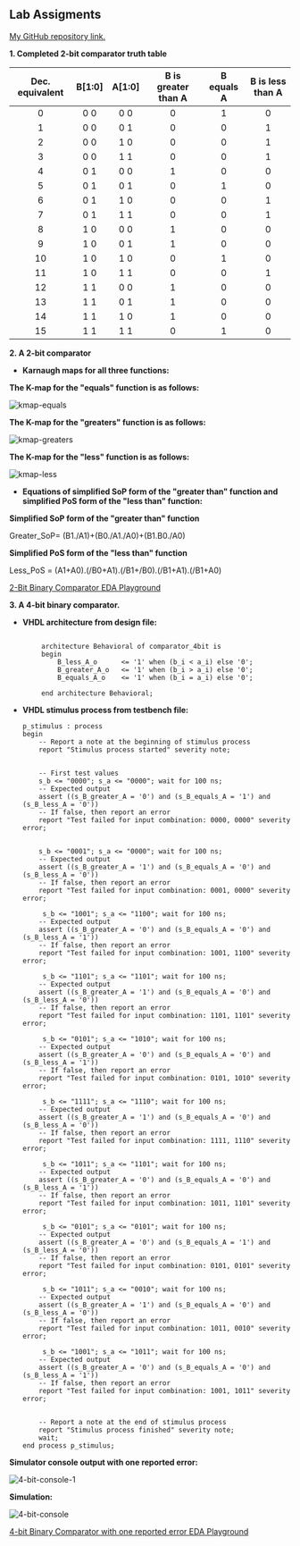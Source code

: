 ## Lab Assigments

[My GitHub repository link.](https://github.com/UgurErdemYURT/Digital-electronics-1/tree/main/Labs)

  **1. Completed 2-bit comparator truth table**

| **Dec. equivalent** | **B[1:0]** | **A[1:0]** | **B is greater than A** | **B equals A** | **B is less than A** |
| :-: | :-: | :-: | :-: | :-: | :-: |
| 0 | 0 0 | 0 0 | 0 | 1 | 0 |
| 1 | 0 0 | 0 1 | 0 | 0 | 1 |
| 2 | 0 0 | 1 0 | 0 | 0 | 1 |
| 3 | 0 0 | 1 1 | 0 | 0 | 1 |
| 4 | 0 1 | 0 0 | 1 | 0 | 0 |
| 5 | 0 1 | 0 1 | 0 | 1 | 0 |
| 6 | 0 1 | 1 0 | 0 | 0 | 1 |
| 7 | 0 1 | 1 1 | 0 | 0 | 1 |
| 8 | 1 0 | 0 0 | 1 | 0 | 0 |
| 9 | 1 0 | 0 1 | 1 | 0 | 0 |
| 10 | 1 0 | 1 0 | 0 | 1 | 0 |
| 11 | 1 0 | 1 1 | 0 | 0 | 1 |
| 12 | 1 1 | 0 0 | 1 | 0 | 0 |
| 13 | 1 1 | 0 1 | 1 | 0 | 0 |
| 14 | 1 1 | 1 0 | 1 | 0 | 0 |
| 15 | 1 1 | 1 1 | 0 | 1 | 0 |

  **2. A 2-bit comparator**

  - **Karnaugh maps for all three functions:**

**The K-map for the "equals" function is as follows:**

![kmap-equals](https://github.com/UgurErdemYURT/Digital-electronics-1/blob/main/Labs/02-logic/Pictures/kmap_equals.png)

**The K-map for the "greaters" function is as follows:**

![kmap-greaters](https://github.com/UgurErdemYURT/Digital-electronics-1/blob/main/Labs/02-logic/Pictures/kmap_greaters.png)

**The K-map for the "less" function is as follows:**

![kmap-less](https://github.com/UgurErdemYURT/Digital-electronics-1/blob/main/Labs/02-logic/Pictures/kmap_less.png)

 - **Equations of simplified SoP form of the "greater than" function and simplified PoS form of the "less than" function:**

**Simplified SoP form of the "greater than" function**

Greater_SoP= (B1./A1)+(B0./A1./A0)+(B1.B0./A0)

**Simplified PoS form of the "less than" function**

Less_PoS = (A1+A0).(/B0+A1).(/B1+/B0).(/B1+A1).(/B1+A0)

[2-Bit Binary Comparator EDA Playground](https://www.edaplayground.com/x/8URr)


   **3. A 4-bit binary comparator.**

  - **VHDL architecture from design file:**

```

        architecture Behavioral of comparator_4bit is
        begin
            B_less_A_o      <= '1' when (b_i < a_i) else '0';
            B_greater_A_o   <= '1' when (b_i > a_i) else '0';
            B_equals_A_o    <= '1' when (b_i = a_i) else '0';

        end architecture Behavioral;
```

  - **VHDL stimulus process from testbench file:**
  
        p_stimulus : process
        begin
            -- Report a note at the beginning of stimulus process
            report "Stimulus process started" severity note;


            -- First test values
            s_b <= "0000"; s_a <= "0000"; wait for 100 ns;
            -- Expected output
            assert ((s_B_greater_A = '0') and (s_B_equals_A = '1') and (s_B_less_A = '0'))
            -- If false, then report an error
            report "Test failed for input combination: 0000, 0000" severity error;


            s_b <= "0001"; s_a <= "0000"; wait for 100 ns;
            -- Expected output
            assert ((s_B_greater_A = '1') and (s_B_equals_A = '0') and (s_B_less_A = '0'))
            -- If false, then report an error
            report "Test failed for input combination: 0001, 0000" severity error;

             s_b <= "1001"; s_a <= "1100"; wait for 100 ns;
            -- Expected output
            assert ((s_B_greater_A = '0') and (s_B_equals_A = '0') and (s_B_less_A = '1'))
            -- If false, then report an error
            report "Test failed for input combination: 1001, 1100" severity error;

             s_b <= "1101"; s_a <= "1101"; wait for 100 ns;
            -- Expected output
            assert ((s_B_greater_A = '1') and (s_B_equals_A = '0') and (s_B_less_A = '0'))
            -- If false, then report an error
            report "Test failed for input combination: 1101, 1101" severity error;

             s_b <= "0101"; s_a <= "1010"; wait for 100 ns;
            -- Expected output
            assert ((s_B_greater_A = '0') and (s_B_equals_A = '0') and (s_B_less_A = '1'))
            -- If false, then report an error
            report "Test failed for input combination: 0101, 1010" severity error;

             s_b <= "1111"; s_a <= "1110"; wait for 100 ns;
            -- Expected output
            assert ((s_B_greater_A = '1') and (s_B_equals_A = '0') and (s_B_less_A = '0'))
            -- If false, then report an error
            report "Test failed for input combination: 1111, 1110" severity error;

             s_b <= "1011"; s_a <= "1101"; wait for 100 ns;
            -- Expected output
            assert ((s_B_greater_A = '0') and (s_B_equals_A = '0') and (s_B_less_A = '1'))
            -- If false, then report an error
            report "Test failed for input combination: 1011, 1101" severity error;

             s_b <= "0101"; s_a <= "0101"; wait for 100 ns;
            -- Expected output
            assert ((s_B_greater_A = '0') and (s_B_equals_A = '1') and (s_B_less_A = '0'))
            -- If false, then report an error
            report "Test failed for input combination: 0101, 0101" severity error;

             s_b <= "1011"; s_a <= "0010"; wait for 100 ns;
            -- Expected output
            assert ((s_B_greater_A = '1') and (s_B_equals_A = '0') and (s_B_less_A = '0'))
            -- If false, then report an error
            report "Test failed for input combination: 1011, 0010" severity error;

             s_b <= "1001"; s_a <= "1011"; wait for 100 ns;
            -- Expected output
            assert ((s_B_greater_A = '0') and (s_B_equals_A = '0') and (s_B_less_A = '1'))
            -- If false, then report an error
            report "Test failed for input combination: 1001, 1011" severity error;


            -- Report a note at the end of stimulus process
            report "Stimulus process finished" severity note;
            wait;
        end process p_stimulus;

**Simulator console output with one reported error:**

![4-bit-console-1](https://github.com/UgurErdemYURT/Digital-electronics-1/blob/main/Labs/02-logic/Pictures/4-bit-console-1.PNG)

**Simulation:**

![4-bit-console](https://github.com/UgurErdemYURT/Digital-electronics-1/blob/main/Labs/02-logic/Pictures/4-bit-console.PNG)

[4-bit Binary Comparator with one reported error EDA Playground](https://www.edaplayground.com/x/gi2f)







